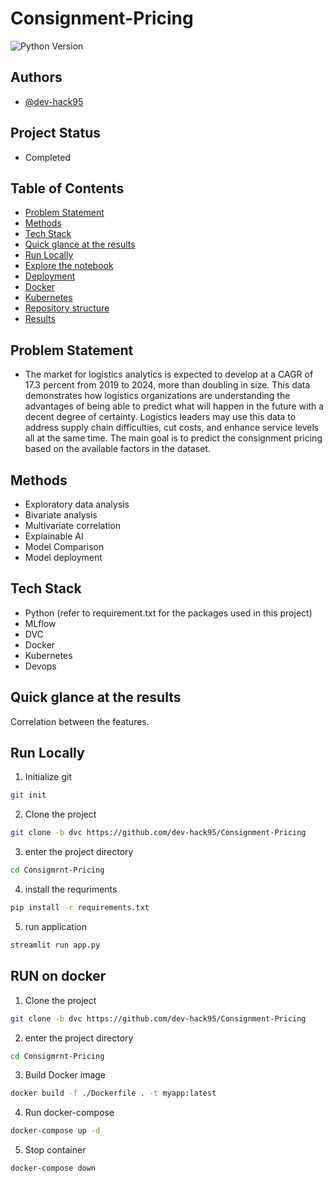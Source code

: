 # Consignment-Pricing

![Python Version](https://img.shields.io/badge/Python-3.8.10-lightgrey)

## Authors

- [@dev-hack95](https://www.github.com/dev-hack95)

## Project Status
- Completed

## Table of Contents

  - [Problem Statement](#Problem-Statement)
  - [Methods](#methods)
  - [Tech Stack](#tech-stack)
  - [Quick glance at the results](#quick-glance-at-the-results)
  - [Run Locally](#run-locally)
  - [Explore the notebook](#explore-the-notebook)
  - [Deployment](#Deployment)
  - [Docker](#Docker)
  - [Kubernetes](#Kubernetes)
  - [Repository structure](#repository-structure)
  - [Results](#Results)
  
## Problem Statement
  - The market for logistics analytics is expected to develop at a CAGR of 17.3 percent
from 2019 to 2024, more than doubling in size. This data demonstrates how logistics
organizations are understanding the advantages of being able to predict what will
happen in the future with a decent degree of certainty. Logistics leaders may use this
data to address supply chain difficulties, cut costs, and enhance service levels all at the
same time. The main goal is to predict the consignment pricing based on the available factors in the
dataset.

## Methods

- Exploratory data analysis
- Bivariate analysis
- Multivariate correlation
- Explainable AI
- Model Comparison
- Model deployment

## Tech Stack

- Python (refer to requirement.txt for the packages used in this project)
- MLflow
- DVC
- Docker
- Kubernetes
- Devops

## Quick glance at the results
Correlation between the features.

## Run Locally

1) Initialize git

```bash
git init
```


2) Clone the project

```bash
git clone -b dvc https://github.com/dev-hack95/Consignment-Pricing
```

3) enter the project directory

```bash
cd Consigmrnt-Pricing
```

4) install the requriments

```bash
pip install -r requirements.txt
```

5) run application

```bash
streamlit run app.py
```

## RUN on docker


1) Clone the project

```bash
git clone -b dvc https://github.com/dev-hack95/Consignment-Pricing
```

2) enter the project directory

```bash
cd Consigmrnt-Pricing
```

3) Build Docker image

```bash
docker build -f ./Dockerfile . -t myapp:latest
```

4) Run docker-compose
```bash
docker-compose up -d
```

5) Stop container
```bash
docker-compose down
```
